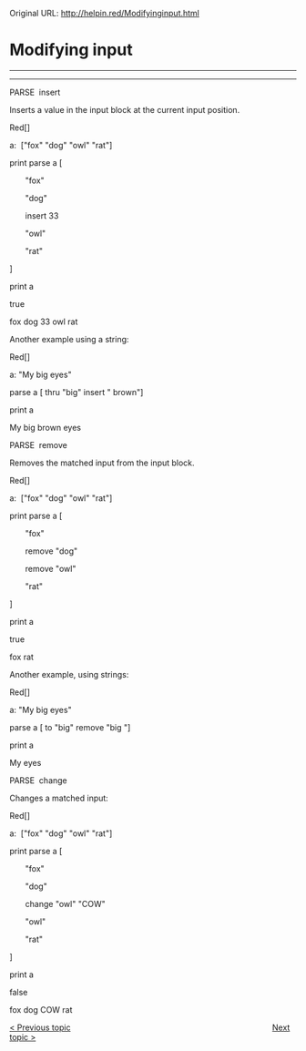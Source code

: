Original URL: <http://helpin.red/Modifyinginput.html>

# Modifying input

* * *

* * *

PARSE  insert

Inserts a value in the input block at the current input position.

Red\[]

a:  \["fox" "dog" "owl" "rat"]

print parse a [

       "fox"        

       "dog"

       insert 33

       "owl"

       "rat"  

]

print a

true

fox dog 33 owl rat

Another example using a string:

Red\[]

a: "My big eyes"

parse a \[ thru "big" insert " brown"]

print a

My big brown eyes

PARSE  remove

Removes the matched input from the input block.

Red\[]

a:  \["fox" "dog" "owl" "rat"]

print parse a [

       "fox"

       remove "dog"

       remove "owl"

       "rat"  

]

print a

true

fox rat

Another example, using strings:

Red\[]

a: "My big eyes"

parse a \[ to "big" remove "big "]

print a

My eyes

PARSE  change

Changes a matched input:

Red\[]

a:  \["fox" "dog" "owl" "rat"]

print parse a [

       "fox"        

       "dog"

       change "owl" "COW"

       "owl"

       "rat"  

]

print a

false

fox dog COW rat

[&lt; Previous topic](http://helpin.red/Storinginput.html)                                                                                          [Next topic &gt;](http://helpin.red/Controlflow.html)
